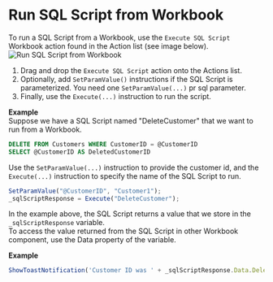 
# Run SQL Script from Workbook

To run a SQL Script from a Workbook, use the `Execute SQL Script` Workbook action found in the Action list (see image below).
![Run SQL Script from Workbook](https://profitbasedocs.blob.core.windows.net/images/Run_SQLScript_From_Workbook.png)

1) Drag and drop the `Execute SQL Script` action onto the Actions list.  
2) Optionally, add `SetParamValue()` instructions if the SQL Script is parameterized. You need one `SetParamValue(...)` pr sql parameter.  
3) Finally, use the `Execute(...)` instruction to run the script.

**Example**  
Suppose we have a SQL Script named "DeleteCustomer" that we want to run from a Workbook.
```sql
DELETE FROM Customers WHERE CustomerID = @CustomerID
SELECT @CustomerID AS DeletedCustomerID
```

Use the `SetParamValue(...)` instruction to provide the customer id, and the `Execute(...)` instruction to specify the name of the SQL Script to run.  
```javascript
SetParamValue("@CustomerID", "Customer1");
_sqlScriptResponse = Execute("DeleteCustomer");
```  

In the example above, the SQL Script returns a value that we store in the `_sqlScriptResponse` variable.  
To access the value returned from the SQL Script in other Workbook component, use the Data property of the variable.  

**Example**  
```javascript
ShowToastNotification('Customer ID was ' + _sqlScriptResponse.Data.DeletedCustomerID);
```
